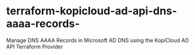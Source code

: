 # terraform-kopicloud-ad-api-dns-aaaa-records-
Manage DNS AAAA Records in Microsoft AD DNS using the KopiCloud AD API Terraform Provider
